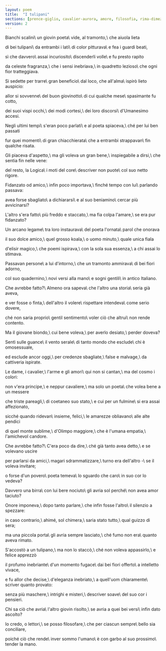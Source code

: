 ```yaml
---
layout: poem
title:  "I tulipani"
sections: [prence-giglio, cavalier-aurora, amore, filosofia, rima-dimezzata, poesie, italiano]
version: 2
---
```


Bianchi scalini\\
un giovin poeta\\
vide, al tramonto,\\
che aiuola lieta

di bei tulipani\\
da entrambi i lati\\
di color pitturava\\
e fea i guardi beati,

sì che davvero\\
assai incuriosito\\
discenderli volle\\
e fu presto rapito

da celeste fragranza,\\
che i sensi inebriava,\\
in quadretto lezioso\\
che ogni fior tratteggiava.

Si sedette per trarre\\
gran beneficio\\
dal loco, che all'alma\\
ispirò lieto auspicio:

allor si sovvenne\\
del buon giovinotto\\
di cui qualche mese\\
spasimante fu cotto,

dei suoi vispi occhi,\\
dei modi cortesi,\\
dei loro discorsi\\
d'Umanesimo accesi.

Negli ultimi tempi\\
s'eran poco parlati\\
e al poeta spiaceva,\\
ché per lui ben passati

fur quei momenti\\
di gran chiacchierata\\
che a entrambi strappavan\\
fin qualche risata.

Gli piaceva d'aspetto,\\
ma gli voleva un gran bene,\\
inspiegabile a dirsi,\\
che sentia fin nelle vene:

del resto, la Logica\\
i moti del core\\
descriver non puote\\
col suo netto rigore.

Fidanzato od amico,\\
infin poco importava,\\
finché tempo con lui\\
parlando passava:

avea forse sbagliato\\
a dichiararsi\\
e al suo beniamino\\
cercar più avvicinarsi?

L'altro s'era fatto\\
più freddo e staccato,\\
ma fia colpa l'amare,\\
se era pur fidanzato?

Un arcano legame\\
tra loro instaurava\\
del poeta l'ornata\\
parol che onorava

il suo dolce amico,\\
quel grosso koala,\\
o uomo minuto,\\
quale unica fiala

d'elisir magico,\\
che poemi ispirava,\\
con la sola sua essenza,\\
a chi assai lo stimava.

Passavan persone\\
a lui d'intorno,\\
che un tramonto ammirava\\
di bei fiori adorno,

col suo quadernino,\\
novi versi alla mano\\
e sogni gentili\\
in antico Italiano.

Che avrebbe fatto?\\
Almeno ora sapeva\\
che l'altro una storia\\
seria già aveva,

e ver fosse o finta,\\
dell'altro il volere\\
rispettare intendeva\\
come serio dovere,

ché non saria proprio\\
gentil sentimento\\
voler ciò che altrui\\
non rende contento.

Ma il giovane biondo,\\
cui bene voleva,\\
per averlo desiato,\\
perder doveva?

Sentì sulle guance\\
il vento serale\\
di tanto mondo che esclude\\
chi è omosessuale,

ed esclude ancor oggi,\\
per credenze sbagliate,\\
false e malvage,\\
da cattiveria ispirate.

Le dame, i cavalier,\\
l'arme e gli amori\\
qui non si cantan,\\
ma del cosmo i colori:

non v'era principe,\\
e neppur cavaliere,\\
ma solo un poeta\\
che volea bene a un messere

che triste pareagli,\\
di coetaneo suo stato,\\
e cui per un fulmine\\
si era assai affezionato,

sicché quando ridevan\\
insieme, felici,\\
le amarezze obliavano\\
alle alte pendici

di quel monte sublime,\\
d'Olimpo maggiore,\\
che è l'umana empatia,\\
l'amichevol candore.

Che avrebbe fatto?\\
C'era poco da dire,\\
ché già tanto avea detto,\\
e se volevano uscire

per parlarsi da amici,\\
magari sdrammatizzare,\\
turno era dell'altro -\\
se il voleva invitare;

o forse d'un povero\\
poeta temeva\\
lo sguardo che caro\\
in suo cor lo vedeva?

Davvero una birra\\
con lui bere nociuto\\
gli avria sol perché\\
non avea amor taciuto?

Onore imponeva,\\
dopo tanto parlare,\\
che infin fosse l'altro\\
il silenzio a spezzare:

in caso contrario,\\
ahimé, sol chimera,\\
saria stato tutto,\\
qual guizzo di sera;

ma una piccola porta\\
gli avria sempre lasciato,\\
ché fumo non era\\
quanto aveva rimato.

S'accostò a un tulipano,\\
ma non lo staccò,\\
ché non voleva appassirlo,\\
e felice apprezzò

il profumo inebriante\\
d'un momento fugace\\
dai bei fiori offerto\\
a intelletto vivace,

e fu allor che decise,\\
d'eleganza inebriato,\\
a quell'uom chiaramente\\
scriver quanto provato:

senza più maschere,\\
intrighi e misteri,\\
descriver soave\\
del suo cor i pensieri.

Chi sa ciò che avria\\
l'altro giovin risolto,\\
se avria a quei bei versi\\
infin dato ascolto?

Io credo, o lettori,\\
se posso filosofare,\\
che per ciascun sempre\\
bello sia conciliare,

poiché ciò che rende\\
inver sommo l'umano\\
è con garbo al suo prossimo\\
tender la mano.